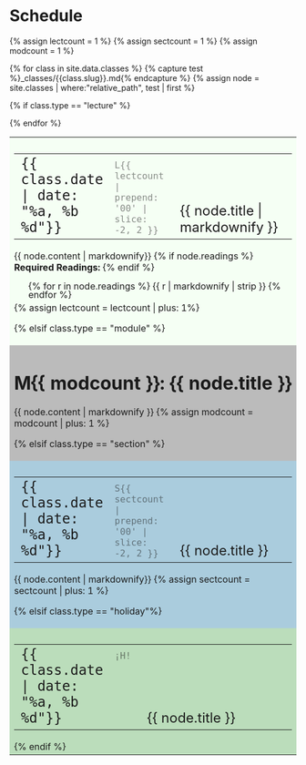 # Schedule
{% assign lectcount = 1 %}
{% assign sectcount = 1 %}
{% assign modcount = 1 %}

<style>
.tdate {
  width: 22%;
  font-family: "Monoco", monospace;
  font-size: x-large;
  vertical-align: text-top;
  background-color: "#f5fff4";
}
.tnumber {
  width: 6%;
  font-family: "Monoco", monospace;
  opacity: 0.5;
  vertical-align: text-top;
} 
.ttitle {
  align-content: end;
  padding-left: 20px;
  width: 50px;
  font-size: x-large;
  vertical-align: text-top;
}
.lecture{
  background-color: #f5fff4;
}
.module{
  background-color: #bbbbbb;
}
.holiday{
  background-color: #bbddbb;
}
.section{
  background-color: #aaccdd;
}
th, td {
  border-style: none;
  border-width: 0px;
}
.readings{
 padding-left: 20px;
 line-height: 15px;  
 margin: 5px;

}
</style>

<table id="main" style="width:100%">

{% for class in site.data.classes %}
{% capture test %}_classes/{{class.slug}}.md{% endcapture %}
{% assign node = site.classes | where:"relative_path", test | first %}

{% if class.type == "lecture" %}
 <tr class="lecture" id="rPerClass" style="width:100%">
    <td id="dPerClass" style="width:100%">
      <h3>
        <table id="embedded" style="width:100%">
          <tr class="lecture">
            <td class="tdate">{{ class.date | date: "%a, %b %d"}}
            </td>
            <td class="tnumber">L{{ lectcount | prepend: '00' | slice: -2, 2 }}
            </td>
            <td class="ttitle">{{ node.title | markdownify }}
            </td>
          </tr>
        </table>
      </h3>

{{ node.content | markdownify}}
{% if node.readings %}
      <b>Required Readings:</b>
{% endif %}
      <div class="readings">
{% for r in node.readings %}
{{ r | markdownify | strip }}
{% endfor %}
      </div>
{% assign lectcount = lectcount | plus: 1%}

{% elsif class.type == "module" %}
 <tr class="module" id="rPerClass" style="width:100%">
    <td id="dPerClass" style="width:100%">
      <h1>M{{ modcount }}: {{ node.title }}</h1>
{{ node.content | markdownify }}
{% assign modcount = modcount | plus: 1 %}

{% elsif class.type == "section" %}
 <tr class="section" id="rPerClass" style="width:100%">
    <td id="dPerClass" style="width:100%">
      <h3>
        <table style="width:100%">
          <tr>
            <td class="tdate"> {{ class.date | date: "%a, %b %d"}} </td>
            <td class="tnumber">S{{ sectcount | prepend: '00' | slice: -2, 2 }}</td> 
            <td class="ttitle">{{ node.title  }}</td>
          </tr>
        </table>
      </h3>
{{ node.content | markdownify}}
{% assign sectcount = sectcount | plus: 1 %}

{% elsif class.type == "holiday"%}
 <tr class="holiday" id="rPerClass" style="width:100%">
    <td id="dPerClass" style="width:100%">
      <h3>
        <table style="width:100%">
          <tr>
            <td class="tdate"> {{ class.date | date: "%a, %b %d"}} </td>
            <td class="tnumber">¡H!</td> 
            <td class="ttitle">{{ node.title  }}</td>
          </tr>
        </table>
      </h3>
{% endif %}
    </td>
  </tr>
{% endfor %}

</table>

